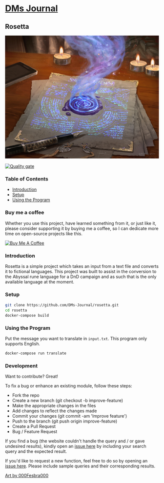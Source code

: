 # [DMs Journal](www.dmsjournal.blog)

## Rosetta

![Cover Photo](.github/cover-photo.jpg)

[![Quality gate](https://sonarcloud.io/api/project_badges/quality_gate?project=DMs-Journal_rosetta)](https://sonarcloud.io/dashboard?id=DMs-Journal_rosetta)

### Table of Contents

- [Introduction](#introduction)
- [Setup](#setup)
- [Using the Program](#using-the-program)


### Buy me a coffee

Whether you use this project, have learned something from it, or just like it, please consider supporting it by buying me a coffee, so I can dedicate more time on open-source projects like this.

<a href="https://www.buymeacoffee.com/dmsjournal" target="_blank"><img src="https://www.buymeacoffee.com/assets/img/custom_images/orange_img.png" alt="Buy Me A Coffee" style="height: auto !important;width: auto !important;" ></a>

### Introduction

Rosetta is a simple project which takes an input from a text file and converts it to fictional languages. This project was built to assist in the conversion to the Abyssal rune language for a DnD campaign and as such that is the only available language at the moment.

### Setup

```bash
git clone https://github.com/DMs-Journal/rosetta.git
cd rosetta
docker-compose build
```

### Using the Program

Put the message you want to translate in `input.txt`. This program only supports English.

```bash
docker-compose run translate
```

### Development

Want to contribute? Great!

To fix a bug or enhance an existing module, follow these steps:

- Fork the repo
- Create a new branch (git checkout -b improve-feature)
- Make the appropriate changes in the files
- Add changes to reflect the changes made
- Commit your changes (git commit -am 'Improve feature')
- Push to the branch (git push origin improve-feature)
- Create a Pull Request
- Bug / Feature Request

If you find a bug (the website couldn't handle the query and / or gave undesired results), kindly open an [issue here](https://github.com/DMs-Journal/rosetta/issues/new) by including your search query and the expected result.

If you'd like to request a new function, feel free to do so by opening an [issue here](https://github.com/DMs-Journal/rosetta/issues/new). Please include sample queries and their corresponding results.


[Art by 000Fesbra000](https://www.deviantart.com/000fesbra000/art/Seal-of-Exile-793666998)
